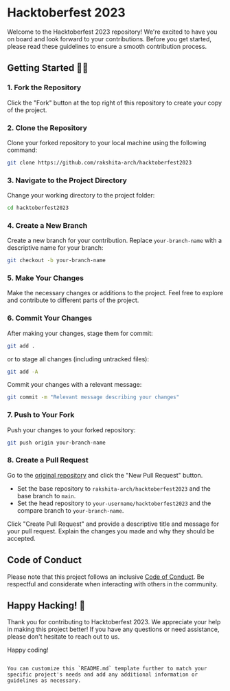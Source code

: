<!-- This program is contributed by Gaurav Mandal -->

# Hacktoberfest 2023

Welcome to the Hacktoberfest 2023 repository! We're excited to have you on board and look forward to your contributions. Before you get started, please read these guidelines to ensure a smooth contribution process.

## Getting Started 🤩🤗

### 1. Fork the Repository
Click the "Fork" button at the top right of this repository to create your copy of the project.

### 2. Clone the Repository
Clone your forked repository to your local machine using the following command:
```bash
git clone https://github.com/rakshita-arch/hacktoberfest2023
```

### 3. Navigate to the Project Directory
Change your working directory to the project folder:
```bash
cd hacktoberfest2023
```

### 4. Create a New Branch
Create a new branch for your contribution. Replace `your-branch-name` with a descriptive name for your branch:
```bash
git checkout -b your-branch-name
```

### 5. Make Your Changes
Make the necessary changes or additions to the project. Feel free to explore and contribute to different parts of the project.

### 6. Commit Your Changes
After making your changes, stage them for commit:
```bash
git add .
```
or to stage all changes (including untracked files):
```bash
git add -A
```

Commit your changes with a relevant message:
```bash
git commit -m "Relevant message describing your changes"
```

### 7. Push to Your Fork
Push your changes to your forked repository:
```bash
git push origin your-branch-name
```

### 8. Create a Pull Request
Go to the [original repository](https://github.com/rakshita-arch/hacktoberfest2023) and click the "New Pull Request" button.

- Set the base repository to `rakshita-arch/hacktoberfest2023` and the base branch to `main`.
- Set the head repository to `your-username/hacktoberfest2023` and the compare branch to `your-branch-name`.

Click "Create Pull Request" and provide a descriptive title and message for your pull request. Explain the changes you made and why they should be accepted.

## Code of Conduct
Please note that this project follows an inclusive [Code of Conduct](CODE_OF_CONDUCT.md). Be respectful and considerate when interacting with others in the community.

## Happy Hacking! 🚀
Thank you for contributing to Hacktoberfest 2023. We appreciate your help in making this project better! If you have any questions or need assistance, please don't hesitate to reach out to us.

Happy coding!
```

You can customize this `README.md` template further to match your specific project's needs and add any additional information or guidelines as necessary.
```

<!-- # This code is contributed by Gaurav Mandall (https://www.linkedin.com/in/gauravmandall/) -->